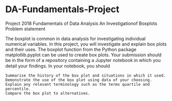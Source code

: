 # DA-Fundamentals-Project


Project 2018 Fundamentals of Data Analysis
An Investigationof Boxplots
Problem statement

The boxplot is common in data analysis for investigating individual numerical variables. In this project, you will investigate and explain box plots and their uses. The boxplot function from the Python package matplotlib.pyplot can be used to create box plots. Your submission should be in the form of a repository containing a Jupyter notebook in which you detail your ﬁndings. In your notebook, you should

    Summarise the history of the box plot and situations in which it used.
    Demonstrate the use of the box plot using data of your choosing.
    Explain any relevant terminology such as the terms quartile and percentile.
    Compare the box plot to alternatives.


